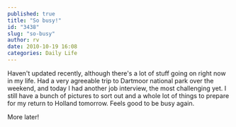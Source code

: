 ```yaml
---
published: true
title: "So busy!"
id: "3438"
slug: "so-busy"
author: rv
date: 2010-10-19 16:08
categories: Daily Life
---
```

Haven't updated recently, although there's a lot of stuff going on right now in my life. Had a very agreeable trip to Dartmoor national park over the weekend, and today I had another job interview, the most challenging yet. I still have a bunch of pictures to sort out and a whole lot of things to prepare for my return to Holland tomorrow. Feels good to be busy again.

More later!